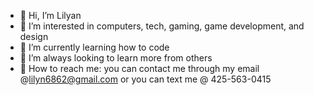 - 🦋 Hi, I’m Lilyan 
- 🦕 I’m interested in computers, tech, gaming, game development, and design
- 🌊 I’m currently learning how to code
- 💙 I’m always looking to learn more from others
- 🎐 How to reach me: you can contact me through my email @lilyn6862@gmail.com or you can text me @ 425-563-0415 

<!---
Mochi0521/Mochi0521 is a ✨ special ✨ repository because its `README.md` (this file) appears on your GitHub profile.
You can click the Preview link to take a look at your changes.
--->
